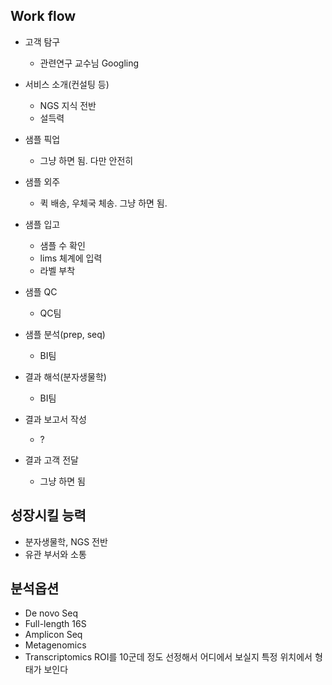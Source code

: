 ## Work flow
- 고객 탐구
    - 관련연구 교수님 Googling

- 서비스 소개(컨설팅 등)
    - NGS 지식 전반
    - 설득력

- 샘플 픽업
    - 그냥 하면 됨. 다만 안전히

- 샘플 외주
    - 퀵 배송, 우체국 체송. 그냥 하면 됨.

- 샘플 입고
    - 샘플 수 확인
    - lims 체계에 입력
    - 라벨 부착

- 샘플 QC
    - QC팀

- 샘플 분석(prep, seq)
    - BI팀

- 결과 해석(분자생물학)
    - BI팀

- 결과 보고서 작성
    - ?

- 결과 고객 전달
    - 그냥 하면 됨


## 성장시킬 능력
- 분자생물학, NGS 전반
- 유관 부서와 소통

## 분석옵션
- De novo Seq
- Full-length 16S
- Amplicon Seq
- Metagenomics
- Transcriptomics
ROI를 10군데 정도 선정해서 어디에서 보실지
특정 위치에서 형태가 보인다
